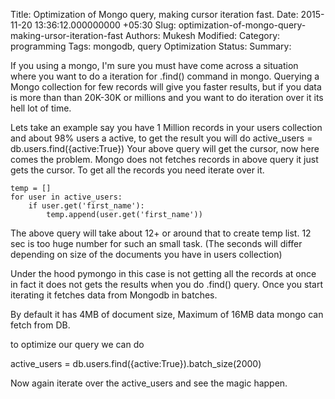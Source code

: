 Title: Optimization of Mongo query, making cursor iteration fast.
Date: 2015-11-20 13:36:12.000000000 +05:30
Slug: optimization-of-mongo-query-making-ursor-iteration-fast
Authors: Mukesh
Modified: 
Category: programming
Tags: mongodb, query Optimization 
Status: 
Summary: 
        

If you using a mongo, I'm sure you must have come across a situation where you want to do a iteration for .find() command in mongo. 
Querying a Mongo collection for few records will give you faster results, but if you data is more than than 20K-30K or millions and you want to do iteration over it its hell lot of time. 

Lets take an example say you have 1 Million records in your users collection and about 98% users a active, to get the result you will do 
  active_users = db.users.find({active:True})
Your above query will get the cursor, now here comes the problem. Mongo does not fetches records in above query it just gets the cursor. To get all the records you need iterate over it. 
	
	temp = []
	for user in active_users:
		if user.get('first_name'):
			temp.append(user.get('first_name'))

The above query will take about 12+ or around that to create temp list. 12 sec is too huge number for such an small task. (The seconds will differ depending on size of the documents you have in users collection)

Under the hood pymongo in this case is not getting all the records at once in fact it does not gets the results when you do .find() query. Once you start iterating it fetches data from Mongodb in batches. 

By default it has 4MB of document size, Maximum of 16MB data mongo can fetch from DB. 
                
to optimize our query we can do 

  active_users = db.users.find({active:True}).batch_size(2000)

Now again iterate over the active_users and see the magic happen.